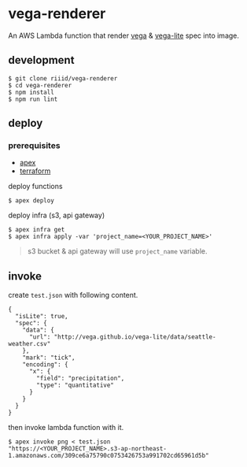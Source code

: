 # vega-renderer

An AWS Lambda function that render [vega](https://vega.github.io/vega/) & [vega-lite](http://vega.github.io/vega-lite/) spec into image.

## development

```
$ git clone riiid/vega-renderer
$ cd vega-renderer
$ npm install
$ npm run lint
```

## deploy

### prerequisites

* [apex](http://apex.run/)
* [terraform](https://www.terraform.io/)

deploy functions

```
$ apex deploy
```

deploy infra (s3, api gateway)

```
$ apex infra get
$ apex infra apply -var 'project_name=<YOUR_PROJECT_NAME>'
```

> s3 bucket & api gateway will use `project_name` variable.

## invoke

create `test.json` with following content.

```
{
  "isLite": true,
  "spec": {
    "data": {
      "url": "http://vega.github.io/vega-lite/data/seattle-weather.csv"
    },
    "mark": "tick",
    "encoding": {
      "x": {
        "field": "precipitation",
        "type": "quantitative"
      }
    }
  }
}
```

then invoke lambda function with it.

```
$ apex invoke png < test.json
"https://<YOUR_PROJECT_NAME>.s3-ap-northeast-1.amazonaws.com/309ce6a75790c0753426753a991702cd65961d5b"
```
